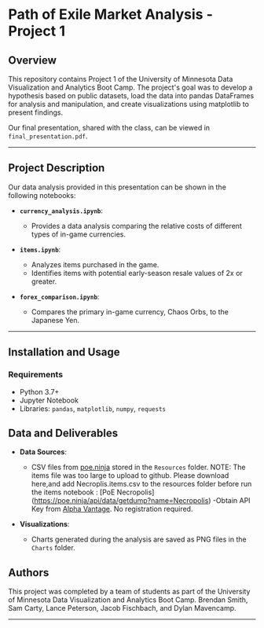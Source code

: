 # Path of Exile Market Analysis - Project 1

## Overview

This repository contains Project 1 of the University of Minnesota Data Visualization and Analytics Boot Camp. The project's goal was to develop a hypothesis based on public datasets, load the data into pandas DataFrames for analysis and manipulation, and create visualizations using matplotlib to present findings.

Our final presentation, shared with the class, can be viewed in `final_presentation.pdf`.

---

## Project Description

Our data analysis provided in this presentation can be shown in the following notebooks:

- **`currency_analysis.ipynb`**:
  - Provides a data analysis comparing the relative costs of different types of in-game currencies.
  
- **`items.ipynb`**:
  - Analyzes items purchased in the game.
  - Identifies items with potential early-season resale values of 2x or greater.

- **`forex_comparison.ipynb`**:
  - Compares the primary in-game currency, Chaos Orbs, to the Japanese Yen.

---

## Installation and Usage

### Requirements
- Python 3.7+
- Jupyter Notebook
- Libraries: `pandas`, `matplotlib`, `numpy`, `requests`

## Data and Deliverables

- **Data Sources**:
  - CSV files from [poe.ninja](https://poe.ninja/data) stored in the `Resources` folder. NOTE: The items file was too large to upload to github. Please download here,and add Necroplis.items.csv to the resources folder before run the items notebook : [PoE Necropolis] (https://poe.ninja/api/data/getdump?name=Necropolis)
  -Obtain API Key from [Alpha Vantage](https://www.alphavantage.co/). No registration required. 
  
- **Visualizations**:
  - Charts generated during the analysis are saved as PNG files in the `Charts` folder.


## Authors

This project was completed by a team of students as part of the University of Minnesota Data Visualization and Analytics Boot Camp. Brendan Smith, Sam Carty, Lance Peterson, Jacob Fischbach, and Dylan Mavencamp.

---

